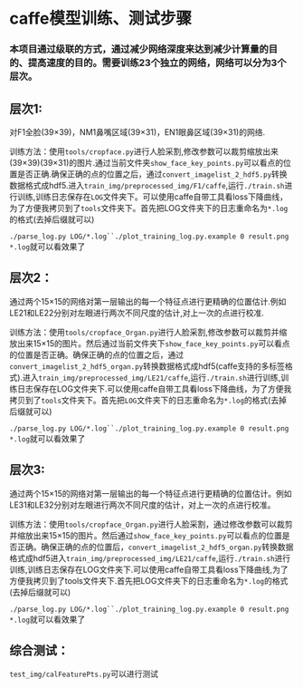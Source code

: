 # caffe模型训练、测试步骤
### 本项目通过级联的方式，通过减少网络深度来达到减少计算量的目的、提高速度的目的。需要训练23个独立的网络，网络可以分为3个层次。
## 层次1: 

对F1全脸(39×39)，NM1鼻嘴区域(39×31)，EN1眼鼻区域(39×31)的网络.

训练方法：使用`tools/cropface.py`进行人脸采割,修改参数可以裁剪缩放出来(39×39)(39×31)的图片.通过当前文件夹`show_face_key_points.py`可以看点的位置是否正确.确保正确的点的位置之后，通过`convert_imagelist_2_hdf5.py`转换数据格式成hdf5.进入`train_img/preprocessed_img/F1/caffe`,运行`./train.sh`进行训练,训练日志保存在`LOG`文件夹下。可以使用caffe自带工具看loss下降曲线，为了方便我拷贝到了`tools`文件夹下。首先把LOG文件夹下的日志重命名为`*.log`的格式(去掉后缀就可以)

`./parse_log.py LOG/*.log``./plot_training_log.py.example 0 result.png *.log`就可以看效果了

## 层次2：

通过两个15×15的网络对第一层输出的每一个特征点进行更精确的位置估计.例如LE21和LE22分别对左眼进行两次不同尺度的估计,对上一次的点进行校准.
      
训练方法：使用`tools/cropface_Organ.py`进行人脸采割,修改参数可以裁剪并缩放出来15×15的图片。然后通过当前文件夹下`show_face_key_points.py`可以看点的位置是否正确。确保正确的点的位置之后，通过`convert_imagelist_2_hdf5_organ.py`转换数据格式成hdf5(caffe支持的多标签格式).进入`train_img/preprocessed_img/LE21/caffe`,运行`./train.sh`进行训练,训练日志保存在LOG文件夹下.可以使用caffe自带工具看loss下降曲线，为了方便我拷贝到了`tools`文件夹下。首先把`LOG`文件夹下的日志重命名为`*.log`的格式(去掉后缀就可以)
 
`./parse_log.py LOG/*.log``./plot_training_log.py.example 0 result.png *.log`就可以看效果了

## 层次3: 

通过两个15×15的网络对第一层输出的每一个特征点进行更精确的位置估计。例如LE31和LE32分别对左眼进行两次不同尺度的估计，对上一次的点进行校准。
      
训练方法：使用`tools/cropface_Organ.py`进行人脸采割，通过修改参数可以裁剪并缩放出来15×15的图片。然后通过`show_face_key_points.py`可以看点的位置是否正确。确保正确的点的位置后，`convert_imagelist_2_hdf5_organ.py`转换数据格式成hdf5进入`train_img/preprocessed_img/LE21/caffe`,运行`./train.sh`进行训练,训练日志保存在LOG文件夹下.可以使用caffe自带工具看loss下降曲线,为了方便我拷贝到了tools文件夹下.首先把LOG文件夹下的日志重命名为`*.log`的格式(去掉后缀就可以)  
   
`./parse_log.py LOG/*.log``./plot_training_log.py.example 0 result.png *.log`就可以看效果了
   
## 综合测试：
   
`test_img/calFeaturePts.py`可以进行测试
